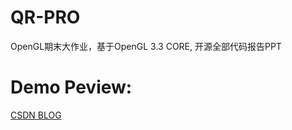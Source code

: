 # QR-PRO
OpenGL期末大作业，基于OpenGL 3.3 CORE, 开源全部代码报告PPT  

# Demo Peview:  
[CSDN BLOG](https://blog.csdn.net/chenhanxuan1999/article/details/106291274)

